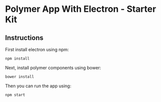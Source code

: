 # Polymer App With Electron - Starter Kit

## Instructions

First install electron using npm:

```
npm install
```

Next, install polymer components using bower:

```
bower install
```

Then you can run the app using:

```
npm start
```

